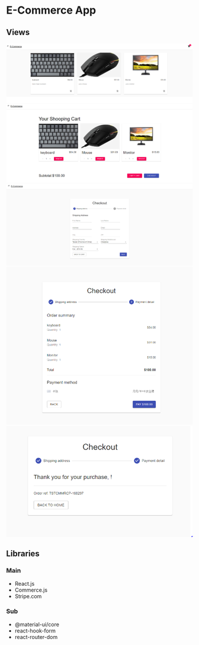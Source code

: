 # E-Commerce App
## Views
![index](./src/assets/imgREADME/index.png)
![cart](./src/assets/imgREADME/cart.png)
![checkout](./src/assets/imgREADME/checkout.png)
![payment](./src/assets/imgREADME/payment.png)
![confirmation](./src/assets/imgREADME/confirmation.png)
## Libraries
### Main
- React.js
- Commerce.js
- Stripe.com

### Sub
- @material-ui/core
- react-hook-form
- react-router-dom
